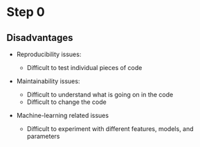 # Step 0

## Disadvantages
* Reproducibility issues:
    * Difficult to test individual pieces of code
* Maintainability issues:
    * Difficult to understand what is going on in the code
    * Difficult to change the code
    
* Machine-learning related issues
    * Difficult to experiment with different features, models, and parameters


